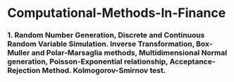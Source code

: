 # Computational-Methods-In-Finance

### 1. Random Number Generation, Discrete and Continuous Random Variable Simulation. Inverse Transformation, Box-Muller and Polar-Marsaglia methods, Multidimensional Normal generation, Poisson-Exponential relationship, Acceptance-Rejection Method. Kolmogorov-Smirnov test.
